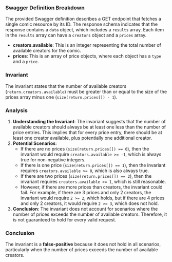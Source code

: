 ### Swagger Definition Breakdown
The provided Swagger definition describes a GET endpoint that fetches a single comic resource by its ID. The response schema indicates that the response contains a `data` object, which includes a `results` array. Each item in the `results` array can have a `creators` object and a `prices` array.

- **creators.available**: This is an integer representing the total number of available creators for the comic.
- **prices**: This is an array of price objects, where each object has a `type` and a `price`.

### Invariant
The invariant states that the number of available creators (`return.creators.available`) must be greater than or equal to the size of the prices array minus one (`size(return.prices[]) - 1`).

### Analysis
1. **Understanding the Invariant**: The invariant suggests that the number of available creators should always be at least one less than the number of price entries. This implies that for every price entry, there should be at least one creator available, plus potentially one additional creator.
2. **Potential Scenarios**: 
   - If there are no prices (`size(return.prices[]) == 0`), then the invariant would require `creators.available >= -1`, which is always true for non-negative integers.
   - If there is one price (`size(return.prices[]) == 1`), then the invariant requires `creators.available >= 0`, which is also always true.
   - If there are two prices (`size(return.prices[]) == 2`), then the invariant requires `creators.available >= 1`, which is still reasonable.
   - However, if there are more prices than creators, the invariant could fail. For example, if there are 3 prices and only 2 creators, the invariant would require `2 >= 2`, which holds, but if there are 4 prices and only 2 creators, it would require `2 >= 3`, which does not hold.
3. **Conclusion**: The invariant does not account for scenarios where the number of prices exceeds the number of available creators. Therefore, it is not guaranteed to hold for every valid request.

### Conclusion
The invariant is a **false-positive** because it does not hold in all scenarios, particularly when the number of prices exceeds the number of available creators.
